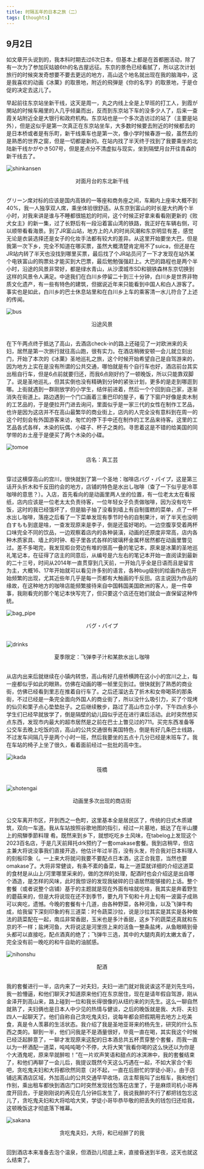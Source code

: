 ```yaml
---
title: 时隔五年的日本之旅（二）
tags: [thoughts]
---
```


## 9月2日 <a name="sep_2nd"></a>

如文章开头说到的，我本科时期去过6次日本，但基本上都是在首都圈活动，除了有一次为了参加灰姑娘6th的名古屋远征。东京的景色已经看腻了，所以这次计划旅行的时候突发奇想要不要去更远的地方，高山这个地名就出现在我的脑海中，这是我喜欢的动画《冰菓》的取景地，附近的飛弾是《你的名字》的取景地，于是仓促的决定去这儿了。

早起前往东京站坐新干线，这天是周一，丸之内线上全是上早班的打工人，到霞が関站的时候车厢里的人几乎倾巢而出，反而到东京站下车的没多少人了，后来一查霞关站附近全是大银行和政府机构。东京站也是一个多次造访过的站了（主要是站外），但是这似乎是第一次真正在东京站坐车，大多数时候要去附近的时候都去的是日本桥或者是有乐町，新干线乘车也是第一次，像小学时候春游一般，虽然去的是熟悉的世界之窗，但是一切都是新的。在站内找了半天终于找到了我要乘坐的北陆新干线かがやき507号，但是差点分不清虚拟与现实，坐到隔壁月台开往青森的新干线去了。

![shinkansen](/images/travel-2024-09/shinkansen.jpeg)
<center>对面月台的东北新干线</center>
<br>

グリーン席对标的应该是国内高铁的一等座和商务座之间，车厢内上座率大概不到40%，我一人独享双人席，乘坐体验很舒适。从东京到富山的时长是大约两个半小时，对我来讲是谁与不睡都很尴尬的时间，这个时候正好拿来看看刚更新的《败犬女主》的新一集，过了长野后有一段沿着富山湾的铁路，我正好在车辆右侧，可以顺带看看海景。到了JR富山站，地方上的人的时尚风潮和东京明显有差，感觉无论是衣装选择还是女子的化妆手法都有较大的差异。从这里开始要坐大巴，但是我第一次下乡，完全不知道在哪买票，虽然大概清楚肯定用不了suica，但还是在JR站内转了半天也没找到哪里买票，最后找了个JR站员问了一下才发现在站外某个电铁富山的购票处才能买到大巴票，最后勉勉强强赶上。大巴的路程也是两个半小时，沿途的风景非常好，都是绿水青山，从沙漠城市SD和钢铁森林东京切换到这样的风景令人满足。中途我们在白川乡停留二十到三十分钟，白川乡是世界非物质文化遗产，有一些有特色的建筑，但据说近年来只能看到中国人和白人游客了。事实也是如此，白川乡的巴士休息站里和在白川乡上车的乘客清一水儿符合了上述的传闻。

![bus](/images/travel-2024-09/bus.jpg)
<center>沿途风景</center>
<br>

在下午两点终于抵达了高山，去酒店check-in的路上还碰见了一对欧洲来的夫妇，居然是第一次旅行就往高山跑，很有实力。在酒店稍微安顿一会儿就立刻出门，开始了本次的《冰菓》圣地巡礼之旅，这个时候开始希望自己是自驾游来的，因为地方上实在是没有所谓的公共交通，哪怕就是有个自行车也好，酒店前台其实出租自行车，但是6点前就要归还，而我6点刚好约了一顿晚饭，所以只能靠双脚了。说是圣地巡礼，但其实倒也没有精确到分钟的紧张计划，更多的是走到哪逛到哪。上街就遇到一群刚放学的小学生，结伴前进着，然后一个个回到自己家，逐渐消失在街道上。路边遇到一个门口画着三重巴印的屋子，看了下窗户好像是卖木制的工艺品的，于是便拉开门进去询问，里面似乎是一家三代的女性在制作工艺品，也许是因为这店并不在高山最繁华的商业街上，店内的人完全没有意料到在周一的这个时刻会有外国游客来访，匆忙的停下手中还在制作的工艺品来待客。这里的工艺品各式各样，木染的玩偶、小碟子、杯子之类的。寻思着这是不错的给美国的同学带的お土産于是便买了两个木染的小碟。

![tomoe](/images/travel-2024-09/tomoe.jpeg)
<center>店名：真工芸</center>
<br>

穿过这横穿高山的宫川，很快就到了第一个圣地：咖啡店バグ・パイプ，这是第三话开头折木和千反田约会的地方，店铺的特色是水出し咖啡（查了一下似乎是冷萃咖啡的意思？）。入店，首先看向的是动画里两人坐的位置，有一位老太太在看报纸，店内应该是一位老太太负责待客，一位年轻女子负责做咖啡，因为没有吃午饭，这时的我已经饿坏了，但是脑子抽了没看到墙上有自制蛋糕的菜单，点了一杯水出し咖啡，落座之后看了一下菜单发现有季节时令的自制果汁，听了半天也没明白すもも到底是啥，一查发现原来是李子，倒是还蛮好喝的。一边空腹享受着两杯口味完全不同的饮品，一边观察着店内的各种装潢，动画的还原度非常高，店内各种木质家具、墙上的时钟、柜子里各式各样的玻璃杯金属杯居然都在动画里瞥见过。差不多喝完，我发现柜台旁边有堆的很高一叠的笔记本，原来是冰菓的圣地巡礼笔记本，在征得了店主的同意后，从编号是六左右的笔记本开始一直阅读到最新的二十三号，时间从2014年一直贯穿到几天前，一开始几乎全是日语而且是留言为主，大概16、17年开始就可以看见许多别的语言，各种bug级别的绘画作品也开始频繁的出现，尤其近些年几乎是每一页都有大触画的千反田。店主说因为作品的缘故，在这种地方的咖啡店能频繁接待来自中国韩国美国欧洲的客人，是一件幸事，我刚看完的那个笔记本快写完了，但只要这个店还在她们就会一直保留这种传统。

![bag_pipe](/images/travel-2024-09/bag_pipe.jpeg)
<center>バグ・パイプ</center>
<br>

![drinks](/images/travel-2024-09/drinks.jpeg)
<center>夏季限定：飞弹李子汁和某款水出し咖啡</center>
<br>

从店内出来后就继续在小镇内转悠，高山有好几座桥横跨在这小小的宫川之上，每一座都似乎如此的眼熟，仿佛在动画的哪一帧里见到过。很快就到了熟悉的商业街，仿佛已经看到里志在推着自行车了。之后还溜达去了折木和女帝喝茶的那条街，不过已经是一条完全面向外国人的商业街了，所以没什么吸引力，买了个现烤的仙贝和栗子点心垫垫肚子。之后继续散步，路过了高山市立小学，下午四点多小学生们已经早就放学了，倒是隔壁的幼儿园似乎还在进行课后活动。此时突然想买点东西，发现市内最大的超市居然是之前在巴士上瞥见过的711。买完东西准备等公交车去晚上吃饭的店，高山的公共交通很有美国特色，倒是有好几条巴士线路，不过发车间隔几乎是两个小时一班，然后我要坐的五点十几分已经是末班车了。我在车站的椅子上坐了很久，看着面前经过一批批的高中生。

![ikada](/images/travel-2024-09/ikada.jpeg)
<center>筏橋</center>
<br>

![shotengai](/images/travel-2024-09/shotengai.jpeg)
<center>动画里多次出现的商店街</center>
<br>

公交车离开市区，开到西之一色町，这里基本全是居民区了，传统的日式木质建筑，双向一车道。我从车站按照谷歌地图的指引，经过一片墓地，抵达了在半山腰上的飛騨季節料理 肴。既然来到乡下，就想吃吃乡土风味，在tabelog上发现这个2023百名店，于是几天前拜托drk预约了一套omakase套餐。我到店稍早，但店主兼大将说没事我们直接开造，他估计年过半百，没有头发，符合我对日本料理人的刻板印象（。一上来大将就问我要不要配点日本酒，这正合我意，当然也要omakase了。大将非常健谈，有条不紊的备菜，每上一道菜就详细的介绍这道菜的食材是从山上/河里哪里采来的，做的怎样的处理，配酒时也会介绍这是出自哪个酒造，是怎样的风味，此时我惊讶的发现我破碎的日语居然能够接的上话。整个套餐（或者说整个店铺）基于的主题就是现在外面有啥就吃啥，我其实是奔着野生的蘑菇来的，但是大将说现在还不到季节，要九月下旬和十月上旬有一波菌子成熟可以爽吃，遗憾。今晚的套餐有十几道，由各种野菜，各种河鱼，以及飞弹牛构成，给我留下深刻印象的有三道菜：时令蔬菜沙拉，说是沙拉其实是其实是各种做法的蔬菜配在一起，南瓜非常香甜，玉米也是多汁香甜，这乡下的蔬菜还真就和东京的不一样；盐烤河鱼，大将说这是河里捞上来的活鱼一整条盐烤，从鱼眼睛到骨头都可以直接吃，配点酒真的绝了；飞弹牛三选，其中的大腿肉真的太嫩太香了，完全没有前一晚吃的和牛自助的油腻感。

![nihonshu](/images/travel-2024-09/nihonshu.jpg)
<center>配酒</center>
<br>

我的套餐进行一半，店内来了一对夫妇，夫妇一进门就对我说诶这不是刘先生吗，我一脸懵逼，和他们聊天才知道原来他们在东京居住，现在是请年假自驾游，刚从金泽开到高山来，路上碰到一位和我长得很像的从纽约来的刘先生。这么一聊自然就熟了，夫妇俩也是日本人中少见的热情与健谈，之后的晚饭就是我、大将、夫妇四人一起聊天了。他们自称自己贪吃鬼夫妇，说每年都会把假期用去地方上吃美食，真是令人羡慕的生活状态。我介绍了我是圣地亚哥来的杨先生，研究的什么东西之类的。聊到一半，他们问我是不是酒量很好，毕竟一直在喝，其实我这个时候已经泛起醉意了，一聊才发现原来这配的日本酒总共五杯贯穿整个套餐，而我一直以为一杯酒配一道菜，吨吨吨喝个不停，大将大笑“我看你喝的这么快还以为你是个大酒鬼呢，原来早就醉啦！”在一片欢声笑语和甜点的冰淇淋中，我的套餐结束了，和他们再聊了一会儿后，我提议既然今天这么巧遇在一起，不如大家合个影吧，贪吃鬼夫妇和大将都欣然同意（对不起，一直在后厨忙的学徒小哥）。由于店铺远离酒店区域，外加高山的公共交通早早收场，店主帮我叫了出租车，我和他们作别，乘出租车都快到酒店门口时突然发现钱包落在店里了，于是麻烦司机小哥再度开回去，于是刚刚说的再见在几分钟后发生了，我说我醉的不行了都把钱包忘这儿了，贪吃鬼夫妇和大将哈哈大笑，学徒小哥毕恭毕敬的把丢失的钱包归还给我，这顿晚饭这才彻底落下帷幕。


![sakana](/images/travel-2024-09/sakana.jpeg)
<center>贪吃鬼夫妇，大将，和已经醉了的我</center>
<br>

回到酒店本来准备去泡个温泉，但酒劲儿彻底上来，直接昏迷到半夜，这天也就这么结束了。